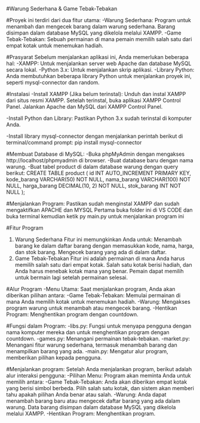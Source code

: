 #Warung Sederhana & Game Tebak-Tebakan

#Proyek ini terdiri dari dua fitur utama:
-Warung Sederhana: Program untuk menambah dan mengecek barang dalam warung sederhana. Barang disimpan dalam database MySQL yang dikelola melalui XAMPP.
-Game Tebak-Tebakan: Sebuah permainan di mana pemain memilih salah satu dari empat kotak untuk menemukan hadiah.

#Prasyarat
Sebelum menjalankan aplikasi ini, Anda memerlukan beberapa hal:
-XAMPP: Untuk menjalankan server web Apache dan database MySQL secara lokal.
-Python 3.x: Untuk menjalankan skrip aplikasi.
-Library Python: Anda membutuhkan beberapa library Python untuk menjalankan proyek ini, seperti mysql-connector dan random.

#Instalasi
-Install XAMPP (Jika belum terinstal):
Unduh dan instal XAMPP dari situs resmi XAMPP.
Setelah terinstal, buka aplikasi XAMPP Control Panel.
Jalankan Apache dan MySQL dari XAMPP Control Panel.

-Install Python dan Library:
Pastikan Python 3.x sudah terinstal di komputer Anda.

-Install library mysql-connector dengan menjalankan perintah berikut di terminal/command prompt:
pip install mysql-connector

#Membuat Database di MySQL:
-Buka phpMyAdmin dengan mengakses http://localhost/phpmyadmin di browser.
-Buat database baru dengan nama warung.
-Buat tabel product di dalam database warung dengan query berikut:
CREATE TABLE product (
    id INT AUTO_INCREMENT PRIMARY KEY,
    kode_barang VARCHAR(50) NOT NULL,
    nama_barang VARCHAR(100) NOT NULL,
    harga_barang DECIMAL(10, 2) NOT NULL,
    stok_barang INT NOT NULL
);

#Menjalankan Program:
Pastikan sudah menginstal XAMPP dan sudah mengaktifkan APACHE dan MYSQL
Pertama buka folder ini di VS CODE dan buka terminal kemudian ketik py main.py untuk menjalankan program ini 

#Fitur Program
1. Warung Sederhana
Fitur ini memungkinkan Anda untuk:
Menambah barang ke dalam daftar barang dengan memasukkan kode, nama, harga, dan stok barang.
Mengecek barang yang ada di dalam daftar.
2. Game Tebak-Tebakan
Fitur ini adalah permainan di mana Anda harus memilih salah satu dari empat kotak. Salah satu kotak berisi hadiah, dan Anda harus menebak kotak mana yang benar. Pemain dapat memilih untuk bermain lagi setelah permainan selesai.

#Alur Program
-Menu Utama: Saat menjalankan program, Anda akan diberikan pilihan antara:
-Game Tebak-Tebakan: Memulai permainan di mana Anda memilih kotak untuk menemukan hadiah.
-Warung: Mengakses program warung untuk menambah atau mengecek barang.
-Hentikan Program: Menghentikan program dengan countdown.

#Fungsi dalam Program:
-libs.py: Fungsi untuk menyapa pengguna dengan nama komputer mereka dan untuk menghentikan program dengan countdown.
-games.py: Menangani permainan tebak-tebakan.
-market.py: Menangani fitur warung sederhana, termasuk menambah barang dan menampilkan barang yang ada.
-main.py: Mengatur alur program, memberikan pilihan kepada pengguna.

#Menjalankan program:
Setelah Anda menjalankan program, berikut adalah alur interaksi pengguna:
-Pilihan Menu: Program akan meminta Anda untuk memilih antara:
-Game Tebak-Tebakan: Anda akan diberikan empat kotak yang berisi simbol berbeda. Pilih salah satu kotak, dan sistem akan memberi tahu apakah pilihan Anda benar atau salah.
-Warung: Anda dapat menambah barang baru atau mengecek daftar barang yang ada dalam warung. Data barang disimpan dalam database MySQL yang dikelola melalui XAMPP.
-Hentikan Program: Menghentikan program.